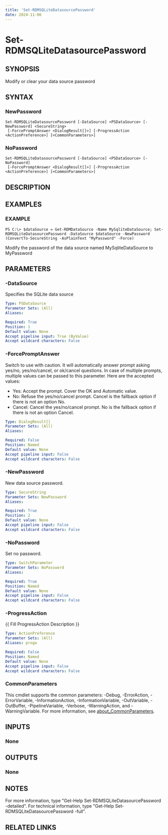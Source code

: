 ```yaml
---
title: 'Set-RDMSQLiteDatasourcePassword'
date: 2024-11-06
---
```



# Set-RDMSQLiteDatasourcePassword

## SYNOPSIS
Modify or clear your data source password

## SYNTAX

### NewPassword
```
Set-RDMSQLiteDatasourcePassword [-DataSource] <PSDataSource> [-NewPassword] <SecureString>
 [-ForcePromptAnswer <DialogResult[]>] [-ProgressAction <ActionPreference>] [<CommonParameters>]
```

### NoPassword
```
Set-RDMSQLiteDatasourcePassword [-DataSource] <PSDataSource> [-NoPassword]
 [-ForcePromptAnswer <DialogResult[]>] [-ProgressAction <ActionPreference>] [<CommonParameters>]
```

## DESCRIPTION
## EXAMPLES

### EXAMPLE
```
PS C:\> $dataSource = Get-RDMDataSource -Name MySqliteDataSource; Set-RDMSQLiteDatasourcePassword -DataSource $dataSource -NewPassword (ConvertTo-SecureString -AsPlainText "MyPassword" -Force)
```

Modify the password of the data source named MySqliteDataSource to MyPassword

## PARAMETERS

### -DataSource
Specifies the SQLite data source

```yaml
Type: PSDataSource
Parameter Sets: (All)
Aliases:

Required: True
Position: 1
Default value: None
Accept pipeline input: True (ByValue)
Accept wildcard characters: False
```

### -ForcePromptAnswer
Switch to use with caution.
It will automatically answer prompt asking yes/no, yes/no/cancel, or ok/cancel questions.
In case of multiple prompts, multiple values can be passed to this parameter.
Here are the accepted values:
- Yes: Accept the prompt.
Cover the OK and Automatic value.
- No: Refuse the yes/no/cancel prompt.
Cancel is the fallback option if there is not an option No.
- Cancel: Cancel the yes/no/cancel prompt.
No is the fallback option if there is not an option Cancel.

```yaml
Type: DialogResult[]
Parameter Sets: (All)
Aliases:

Required: False
Position: Named
Default value: None
Accept pipeline input: False
Accept wildcard characters: False
```

### -NewPassword
New data source password.

```yaml
Type: SecureString
Parameter Sets: NewPassword
Aliases:

Required: True
Position: 2
Default value: None
Accept pipeline input: False
Accept wildcard characters: False
```

### -NoPassword
Set no password.

```yaml
Type: SwitchParameter
Parameter Sets: NoPassword
Aliases:

Required: True
Position: Named
Default value: None
Accept pipeline input: False
Accept wildcard characters: False
```

### -ProgressAction
{{ Fill ProgressAction Description }}

```yaml
Type: ActionPreference
Parameter Sets: (All)
Aliases: proga

Required: False
Position: Named
Default value: None
Accept pipeline input: False
Accept wildcard characters: False
```

### CommonParameters
This cmdlet supports the common parameters: -Debug, -ErrorAction, -ErrorVariable, -InformationAction, -InformationVariable, -OutVariable, -OutBuffer, -PipelineVariable, -Verbose, -WarningAction, and -WarningVariable. For more information, see [about_CommonParameters](http://go.microsoft.com/fwlink/?LinkID=113216).

## INPUTS

### None
## OUTPUTS

### None
## NOTES
For more information, type "Get-Help Set-RDMSQLiteDatasourcePassword -detailed".
For technical information, type "Get-Help Set-RDMSQLiteDatasourcePassword -full".

## RELATED LINKS
